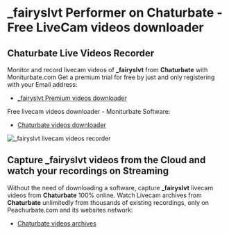 # _fairyslvt Performer on Chaturbate - Free LiveCam videos downloader

## Chaturbate Live Videos Recorder

Monitor and record livecam videos of **_fairyslvt** from **Chaturbate** with Moniturbate.com
Get a premium trial for free by just and only registering with your Email address:
* [_fairyslvt Premium videos downloader](https://moniturbate.com/request-demo-licence-key.html)

Free livecam videos downloader - Moniturbate Software:
* [Chaturbate videos downloader](https://moniturbate.com/moniturbate-download-software.html)

![_fairyslvt livecam videos recorder](https://peachurnet.com/templates/moniturbate-software.png)


## Capture _fairyslvt videos from the Cloud and watch your recordings on Streaming

Without the need of downloading a software, capture **_fairyslvt** livecam videos from **Chaturbate** 100% online.
Watch Livecam archives from **Chaturbate** unlimitedly from thousands of existing recordings, only on Peachurbate.com and its websites network:
* [Chaturbate videos archives](https://peachurnet.com/)
